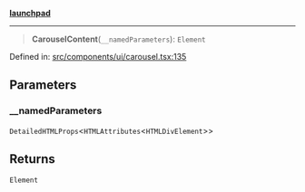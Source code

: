 [**launchpad**](index.md)

***

> **CarouselContent**(`__namedParameters`): `Element`

Defined in: [src/components/ui/carousel.tsx:135](https://github.com/victorbratov/launchpad/blob/2fb5c03d3b8a4ead86d4ea12df9db7edc90ac88e/src/components/ui/carousel.tsx#L135)

## Parameters

### \_\_namedParameters

`DetailedHTMLProps`\<`HTMLAttributes`\<`HTMLDivElement`\>\>

## Returns

`Element`
